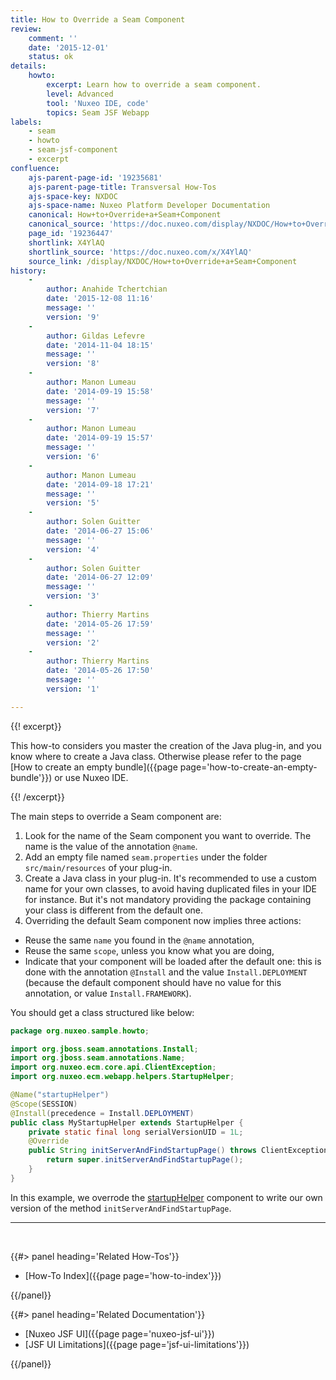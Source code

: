 ```yaml
---
title: How to Override a Seam Component
review:
    comment: ''
    date: '2015-12-01'
    status: ok
details:
    howto:
        excerpt: Learn how to override a seam component.
        level: Advanced
        tool: 'Nuxeo IDE, code'
        topics: Seam JSF Webapp
labels:
    - seam
    - howto
    - seam-jsf-component
    - excerpt
confluence:
    ajs-parent-page-id: '19235681'
    ajs-parent-page-title: Transversal How-Tos
    ajs-space-key: NXDOC
    ajs-space-name: Nuxeo Platform Developer Documentation
    canonical: How+to+Override+a+Seam+Component
    canonical_source: 'https://doc.nuxeo.com/display/NXDOC/How+to+Override+a+Seam+Component'
    page_id: '19236447'
    shortlink: X4YlAQ
    shortlink_source: 'https://doc.nuxeo.com/x/X4YlAQ'
    source_link: /display/NXDOC/How+to+Override+a+Seam+Component
history:
    - 
        author: Anahide Tchertchian
        date: '2015-12-08 11:16'
        message: ''
        version: '9'
    - 
        author: Gildas Lefevre
        date: '2014-11-04 18:15'
        message: ''
        version: '8'
    - 
        author: Manon Lumeau
        date: '2014-09-19 15:58'
        message: ''
        version: '7'
    - 
        author: Manon Lumeau
        date: '2014-09-19 15:57'
        message: ''
        version: '6'
    - 
        author: Manon Lumeau
        date: '2014-09-18 17:21'
        message: ''
        version: '5'
    - 
        author: Solen Guitter
        date: '2014-06-27 15:06'
        message: ''
        version: '4'
    - 
        author: Solen Guitter
        date: '2014-06-27 12:09'
        message: ''
        version: '3'
    - 
        author: Thierry Martins
        date: '2014-05-26 17:59'
        message: ''
        version: '2'
    - 
        author: Thierry Martins
        date: '2014-05-26 17:50'
        message: ''
        version: '1'

---
```

{{! excerpt}}

This how-to considers you master the creation of the Java plug-in, and you know where to create a Java class. Otherwise please refer to the page [How to create an empty bundle]({{page page='how-to-create-an-empty-bundle'}}) or use Nuxeo IDE.

{{! /excerpt}}

The main steps to override a Seam component are:

1.  Look for the name of the Seam component you want to override. The name is the value of the annotation `@name`.
2.  Add an empty file named `seam.properties` under the folder `src/main/resources` of your plug-in.
3.  Create a Java class in your plug-in. It's recommended to use a custom name for your own classes, to avoid having duplicated files in your IDE for instance. But it's not mandatory providing the package containing your class is different from the default one.
4.  Overriding the default Seam component now implies three actions:

*   Reuse the same `name` you found in the `@name` annotation,
*   Reuse the same `scope`, unless you know what you are doing,
*   Indicate that your component will be loaded after the default one: this is done with the annotation `@Install` and the value `Install.DEPLOYMENT` (because the default component should have no value for this annotation, or value `Install.FRAMEWORK`).

You should get a class structured like below:

```java
package org.nuxeo.sample.howto;

import org.jboss.seam.annotations.Install;
import org.jboss.seam.annotations.Name;
import org.nuxeo.ecm.core.api.ClientException;
import org.nuxeo.ecm.webapp.helpers.StartupHelper;

@Name("startupHelper")
@Scope(SESSION)
@Install(precedence = Install.DEPLOYMENT)
public class MyStartupHelper extends StartupHelper {
    private static final long serialVersionUID = 1L;
    @Override
    public String initServerAndFindStartupPage() throws ClientException {
        return super.initServerAndFindStartupPage();
    }
}
```

In this example, we overrode the [startupHelper](https://github.com/nuxeo/nuxeo-dm/blob/master/nuxeo-platform-webapp-core/src/main/java/org/nuxeo/ecm/webapp/helpers/StartupHelper.java) component to write our own version of the method `initServerAndFindStartupPage`.

* * *

&nbsp;

<div class="row" data-equalizer data-equalize-on="medium"><div class="column medium-6">{{#> panel heading='Related How-Tos'}}

*   [How-To Index]({{page page='how-to-index'}})

{{/panel}}</div><div class="column medium-6">{{#> panel heading='Related Documentation'}}

*   [Nuxeo JSF UI]({{page page='nuxeo-jsf-ui'}})
*   [JSF UI Limitations]({{page page='jsf-ui-limitations'}})

{{/panel}}</div></div>